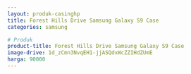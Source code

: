 ```yaml
---
layout: produk-casinghp
title: Forest Hills Drive Samsung Galaxy S9 Case
categories: samsung

# Produk
product-title: Forest Hills Drive Samsung Galaxy S9 Case
image-drive: 1d_zCmn3NvqEH1-jjASQdxWcZZIHdZUmE
harga: 90000
---
```

